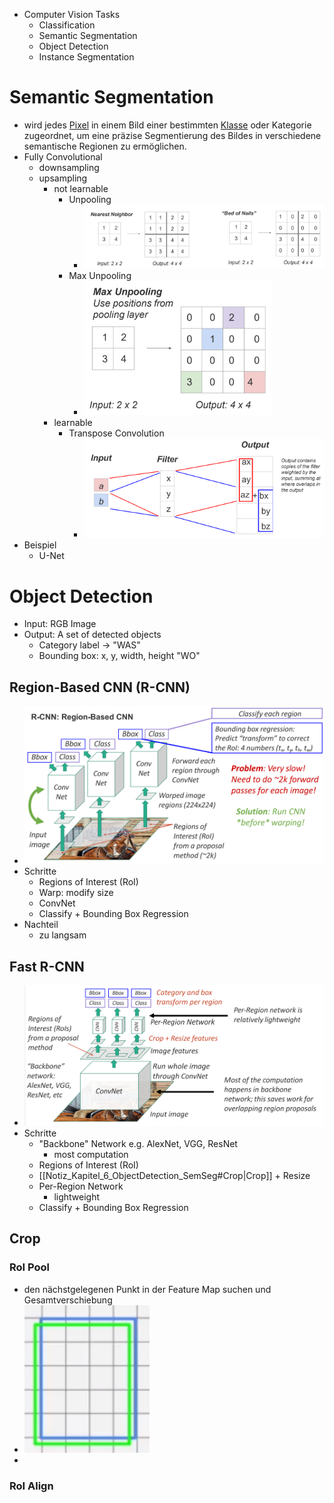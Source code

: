 - Computer Vision Tasks 
	- Classification 
	- Semantic Segmentation 
	- Object Detection 
	- Instance Segmentation 

# Semantic Segmentation 
- wird jedes <u>Pixel</u> in einem Bild einer bestimmten <u>Klasse</u> oder Kategorie zugeordnet, um eine präzise Segmentierung des Bildes in verschiedene semantische Regionen zu ermöglichen.
- Fully Convolutional 
	- downsampling 
	- upsampling 
		- not learnable 
			- Unpooling 
				- <img src="https://github.com/ICH-BIN-HXM/images_Softwarearchitekturen/blob/main/Scrennshot_2024-02-02_22-03-09.png?raw=" width="500" /> 
			- Max Unpooling 
				- <img src="https://github.com/ICH-BIN-HXM/images_Softwarearchitekturen/blob/main/Scrennshot_2024-02-02_22-02-32.png?raw=" width="300" /> 
		- learnable 
			- Transpose Convolution 
				- <img src="https://github.com/ICH-BIN-HXM/images_Softwarearchitekturen/blob/main/Scrennshot_2024-02-02_22-01-10.png?raw=" width="400" /> 
- Beispiel 
	- U-Net 


# Object Detection 
- Input: RGB Image 
- Output: A set of detected objects 
	- Category label -> "WAS" 
	- Bounding box: x, y, width, height "WO" 
## Region-Based CNN (R-CNN) 
- <img src="https://github.com/ICH-BIN-HXM/images_Softwarearchitekturen/blob/main/Scrennshot_2024-02-02_22-08-10.png?raw=" width="600" /> 
- Schritte 
	- Regions of Interest (RoI) 
	- Warp: modify size 
	- ConvNet 
	- Classify + Bounding Box Regression 
- Nachteil 
	- zu langsam 

## Fast R-CNN 
- <img src="https://github.com/ICH-BIN-HXM/images_Softwarearchitekturen/blob/main/Scrennshot_2024-02-02_22-17-03.png?raw=" width="600" /> 
- Schritte 
	- "Backbone" Network e.g. AlexNet, VGG, ResNet 
		- most computation 
	- Regions of Interest (RoI) 
	- [[Notiz_Kapitel_6_ObjectDetection_SemSeg#Crop|Crop]] + Resize 
	- Per-Region Network 
		- lightweight 
	- Classify + Bounding Box Regression 

## Crop 
### RoI Pool 
- den nächstgelegenen Punkt in der Feature Map suchen und Gesamtverschiebung 
- <img src="https://github.com/ICH-BIN-HXM/images_Softwarearchitekturen/blob/main/Scrennshot_2024-02-02_22-33-22.png?raw=" width="200" /> 
- 
### RoI Align 
